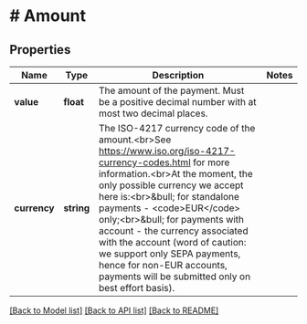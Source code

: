 # # Amount

## Properties

Name | Type | Description | Notes
------------ | ------------- | ------------- | -------------
**value** | **float** | The amount of the payment. Must be a positive decimal number with at most two decimal places. |
**currency** | **string** | The ISO-4217 currency code of the amount.&lt;br&gt;See https://www.iso.org/iso-4217-currency-codes.html for more information.&lt;br&gt;At the moment, the only possible currency we accept here is:&lt;br&gt;&amp;bull; for standalone payments - &lt;code&gt;EUR&lt;/code&gt; only;&lt;br&gt;&amp;bull; for payments with account - the currency associated with the account (word of caution: we support only SEPA payments, hence for non-EUR accounts, payments will be submitted only on best effort basis). |

[[Back to Model list]](../../README.md#models) [[Back to API list]](../../README.md#endpoints) [[Back to README]](../../README.md)

